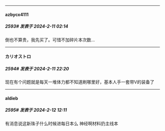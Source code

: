 
*****

####  azbycx4111  
##### 2593#       发表于 2024-2-11 02:14

倒也不算贵，我先买了。可惜不加碎片本次数…


*****

####  カリオストロ  
##### 2594#       发表于 2024-2-11 22:20

现在有个问题就是每天一堆体力都不知道刷哪里好，基本人手一套带V的装备了


*****

####  aldieb  
##### 2595#       发表于 2024-2-12 12:11

有消息说这新珠子什么时候进每日本么 神经啊材料扔主线本

